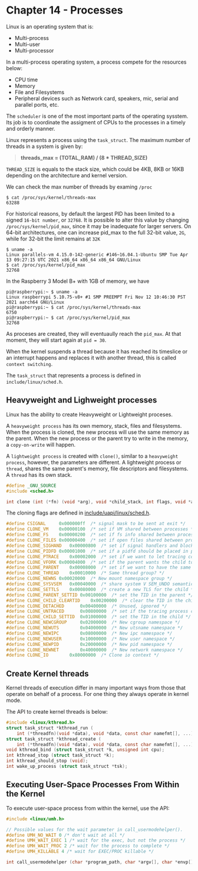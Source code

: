 # Chapter 14 - Processes


Linux is an operating system that is:

- Multi-process
- Multi-user
- Multi-processor

In a multi-process operating system, a process compete for the resources below:

- CPU time
- Memory
- File and Filesystems
- Peripheral devices such as Network card, speakers, mic, serial and parallel
ports, etc.

The `scheduler` is one of the most important parts of the operating sysstem. Its
job is to coordinate the assigment of CPUs to the processes in a timely and orderly
manner.

Linux represents a process using the `task_struct`. The maximum number of threads
in a system is given by:

> **threads_max = (TOTAL_RAM) / (8 * THREAD_SIZE)**

`THREAD_SIZE` is equals to the stack size, which could be 4KB, 8KB or 16KB
depending on the architecture and kernel version.

We can check the max number of threads by examing `/proc`

```shell
$ cat /proc/sys/kernel/threads-max
63288
```

For historical reasons, by default the largest PID has been limited to a signed
`16-bit number`, or `32768`. It is possible to alter this value by changing
`/proc/sys/kernel/pid_max`, since it may be inadequate for larger servers.
On 64-bit architectures, one can increase pid_max to the full 32-bit value, `2G`,
while for 32-bit the limit remains at `32K`


```shell
$ uname -a
Linux parallels-vm 4.15.0-142-generic #146~16.04.1-Ubuntu SMP Tue Apr 13 09:27:15 UTC 2021 x86_64 x86_64 x86_64 GNU/Linux
$ cat /proc/sys/kernel/pid_max
32768
```

In the Raspberry 3 Model B+ with 1GB of memory, we have

```shell
pi@raspberrypi:~ $ uname -a
Linux raspberrypi 5.10.75-v8+ #1 SMP PREEMPT Fri Nov 12 10:46:30 PST 2021 aarch64 GNU/Linux
pi@raspberrypi:~ $ cat /proc/sys/kernel/threads-max
6750
pi@raspberrypi:~ $ cat /proc/sys/kernel/pid_max
32768
```

As proceses are created, they will eventuaully reach the `pid_max`. At that moment,
they will start again at `pid = 30`.

When the kernel suspends a thread because it has reached its timeslice or an
interrupt happens and replaces it with another thread, this is called
`context switching`.

The `task_struct` that represents a process is defined in `include/linux/sched.h`.

## Heavyweight and Lighweight processes

Linux has the ability to create Heavyweight or Lightweight proceses.

A `heavyweight process` has its own memory, stack, files and filesystems. When the
process is cloned, the new process will use the same memory as the parent. When
the new process or the parent try to write in the memory, a `copy-on-write`
will happen.

A `lightweight process` is created with `clone()`, similar to a `heavyweight process`,
however, the parameters are different. A lightweight process or `thread`, shares the
same parent's memory, file descriptors and filesystems. A `thread` has its own
stack.


```c
#define _GNU_SOURCE
#include <sched.h>

int clone (int (*fn) (void *arg), void *child_stack, int flags, void *arg);
```

The cloning flags are defined in
[include/uapi/linux/sched.h](https://elixir.bootlin.com/linux/latest/source/include/uapi/linux/sched.h).


```c
#define CSIGNAL		0x000000ff	/* signal mask to be sent at exit */
#define CLONE_VM	0x00000100	/* set if VM shared between processes */
#define CLONE_FS	0x00000200	/* set if fs info shared between processes */
#define CLONE_FILES	0x00000400	/* set if open files shared between processes */
#define CLONE_SIGHAND	0x00000800	/* set if signal handlers and blocked signals shared */
#define CLONE_PIDFD	0x00001000	/* set if a pidfd should be placed in parent */
#define CLONE_PTRACE	0x00002000	/* set if we want to let tracing continue on the child too */
#define CLONE_VFORK	0x00004000	/* set if the parent wants the child to wake it up on mm_release */
#define CLONE_PARENT	0x00008000	/* set if we want to have the same parent as the cloner */
#define CLONE_THREAD	0x00010000	/* Same thread group? */
#define CLONE_NEWNS	0x00020000	/* New mount namespace group */
#define CLONE_SYSVSEM	0x00040000	/* share system V SEM_UNDO semantics */
#define CLONE_SETTLS	0x00080000	/* create a new TLS for the child */
#define CLONE_PARENT_SETTID	0x00100000	/* set the TID in the parent */
#define CLONE_CHILD_CLEARTID	0x00200000	/* clear the TID in the child */
#define CLONE_DETACHED		0x00400000	/* Unused, ignored */
#define CLONE_UNTRACED		0x00800000	/* set if the tracing process can't force CLONE_PTRACE on this clone */
#define CLONE_CHILD_SETTID	0x01000000	/* set the TID in the child */
#define CLONE_NEWCGROUP		0x02000000	/* New cgroup namespace */
#define CLONE_NEWUTS		0x04000000	/* New utsname namespace */
#define CLONE_NEWIPC		0x08000000	/* New ipc namespace */
#define CLONE_NEWUSER		0x10000000	/* New user namespace */
#define CLONE_NEWPID		0x20000000	/* New pid namespace */
#define CLONE_NEWNET		0x40000000	/* New network namespace */
#define CLONE_IO		0x80000000	/* Clone io context */
```

## Create Kernel threads

Kernel threads of execution differ in many important ways from those that
operate on behalf of a process. For one thing they always operate in kernel mode.

The API to create kernel threads is below:


```c
#include <linux/kthread.h>
struct task_struct *kthread_run (
	int (*threadfn)(void *data), void *data, const char namefmt[], ...);
struct task_struct *kthread_create (
	int (*threadfn)(void *data), void *data, const char namefmt[], ...);
void kthread_bind (struct task_struct *k, unsigned int cpu);
int kthread_stop (struct task_struct *k);
int kthread_should_stop (void);
int wake_up_process (struct task_struct *tsk);
```

## Executing User-Space Processes From Within the Kernel


To execute user-space process from within the kernel, use the API:


```c
#include <linux/umh.h>

// Possible values for the wait parameter in call_usermodehelper().
#define UMH_NO_WAIT 0 /* don't wait at all */
#define UMH_WAIT_EXEC 1 /* wait for the exec, but not the process */
#define UMH_WAIT_PROC 2 /* wait for the process to complete */
#define UMH_KILLABLE 4 /* wait for EXEC/PROC killable */

int call_usermodehelper (char *program_path, char *argv[], char *envp[], int wait);
```


